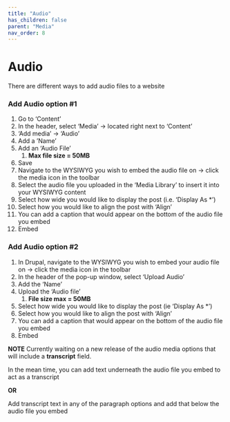 ```yaml
---
title: "Audio"
has_children: false
parent: "Media"
nav_order: 8
---
```


# Audio

There are different ways to add audio files to a website
### Add Audio option #1
1. Go to ‘Content’
2. In the header, select ‘Media’ -> located right next to ‘Content’
3. ‘Add media’ -> ‘Audio’
4. Add a ’Name’
5. Add an ‘Audio File’
    1. **Max file size = 50MB**
6. Save
7. Navigate to the WYSIWYG you wish to embed the audio file on -> click the media icon in the toolbar
8. Select the audio file you uploaded in the ‘Media Library’ to insert it into your WYSIWYG content
9. Select how wide you would like to display the post (i.e. ‘Display As *’)
10. Select how you would like to align the post with ‘Align’
11. You can add a caption that would appear on the bottom of the audio file you embed
12. Embed

### Add Audio option #2

1. In Drupal, navigate to the WYSIWYG you wish to embed your audio file on -> click the media icon in the toolbar
2. In the header of the pop-up window, select ‘Upload Audio’ 
3. Add the ‘Name’
4. Upload the ‘Audio file’
    1. **File size max = 50MB**
5. Select how wide you would like to display the post (ie ‘Display As *’)
6. Select how you would like to align the post with ‘Align’
7. You can add a caption that would appear on the bottom of the audio file you embed
8. Embed

**NOTE** Currently waiting on a new release of the audio media options that will include a **transcript** field. 

In the mean time, you can add text underneath the audio file you embed to act as a transcript

 **OR**

Add transcript text in any of the paragraph options and add that below the audio file you embed
